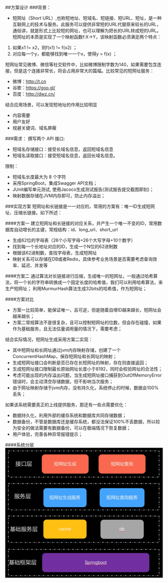 ##方案设计
###背景：
- 短网址（Short URL）,也称短地址、短域名、短链接、短URL、短址，是一种互联网上的技术与服务。此服务可以提供非常短的URL代替原来较长的URL，通俗讲，就是形式上比较短的网址，也可以理解为把长的URL转成短的URL。 短网址的本质是实现了一个映射函数f:X->Y，该映射函数必须满足两个特点：
1. 如果x1 != x2，则f(x1) != f(x2) ；
2. 对应每一个y，都能够找到唯一一个x，使得y = f(x) ；

短网址常见微博、微信等社交软件中，比如微博限制字数为140，如果需要包含连接，但是这个连接非常长，将会占用非常大的篇幅。比较常见的短网址服务：
- 微博：http://t.cn
- 谷歌：https://goo.gl/
- 百度：http://dwz.cn/

结合应用场景，可以发现短地址的作用比较明显
- 内容需要
- 用户友好
- 规避关键词、域名屏蔽

###需求：
撰写两个 API 接口:
- 短域名存储接口：接受长域名信息，返回短域名信息
- 短域名读取接口：接受短域名信息，返回长域名信息。

限制：
- 短域名长度最大为 8 个字符
- 采用SpringBoot，集成Swagger API文档；
- JUnit编写单元测试, 使用Jacoco生成测试报告(测试报告提交截图即刻)；
- 映射数据存储在JVM内存即可，防止内存溢出；


###实现方案
短网址和长链接是一一对应的，常用的方案有：唯一ID生成短网址、压缩长链接。如下所述：

####方案一
建立短网址和长链接的对应关系，并产生一个唯一不变的ID，常用数据库自动增长的主键，常规结构：id、long_url、short_url
- 生成62位的字母表（26个小写字母+26个大写字母+10个数字）
- 找到每一个长地址对应的ID，生成一个N位的62进制数
- 根据该62进制数，查找字母表，生成短网址
- 映射关系可以存储在DB或者Redis，具体参考业务场景是否需要考虑查询效率、延迟、并发等

####方案二
通过算法对长链接进行压缩，生成唯一的短网址，一般通过哈希算法，将一个长的字符串转换成一个固定长度的哈希值，我们可以利用哈希算法，来生产短网址；
利用MurmurHash算法生成32bits的哈希值，作为短网址；


####方案对比
- 方案一比较简单，能保证唯一，且可逆，但是随着自增ID越来越长，短网址会越来越长；
- 方案二常规算法不是很复杂，且可以控制短网址的位数，但会存在碰撞，如果作为基础服务，且无法估量调用量的情况下，需要考虑；

结合实际情况，短网址生成采用方案二实现：
- 其中短网址和长网址通过jvm内存映射存储，创建了一个ConcurrentHashMap，保存短网址和长网址的映射；
- 生成短网址接口会判断是否已存在长短网址的映射，存在则直接返回；
- 生成短网址接口限制最长原始网址长度小于8192，同时会校验网址的合法性；
- 考虑可能出现的内存溢出问题，当生成短网址接口捕获到OutOfMemoryError错误时，会主动清空存储数据，但不影响当次服务；
- 由于网址映射存储于jvm内存，没有持久化，系统停止的时候，数据会100%丢失；

如果该系统需要真正的上线提供服务，那还有一些点需要优化：
- 数据持久化，利用外部的缓存系统和数据库共同存储数据；
- 数据备份，不管是数据库还是缓存系统，都没法保证100%不丢数据，所以较为安全的做法需要有数据备份，可以在极端情况下恢复数据；
- 用户体验，完善各种异常报错提示；

####系统分层
![img.png](img.png)



